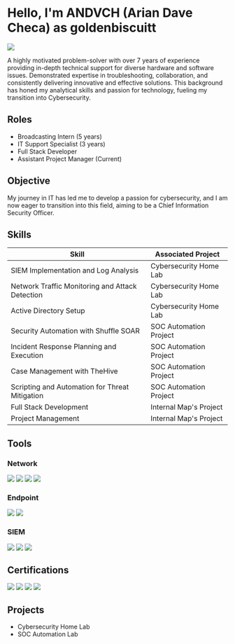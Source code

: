 # Hello, I'm ANDVCH (Arian Dave Checa) as goldenbiscuitt
<a href="https://linkedin.com/in/adcheca"><img src="https://img.shields.io/badge/-LinkedIn-0072b1?&style=for-the-badge&logo=linkedin&logoColor=white" /></a>

A highly motivated problem-solver with over 7 years of experience providing in-depth technical support for diverse hardware and software issues. Demonstrated expertise in troubleshooting, collaboration, and consistently delivering innovative and effective solutions. This background has honed my analytical skills and passion for technology, fueling my transition into Cybersecurity.

## Roles

- Broadcasting Intern (5 years)
- IT Support Specialist (3 years)
- Full Stack Developer
- Assistant Project Manager (Current)

## Objective

My journey in IT has led me to develop a passion for cybersecurity, and I am now eager to transition into this field, aiming to be a Chief Information Security Officer.

## Skills

| Skill                                         | Associated Project         |
|-----------------------------------------------|----------------------------|
| SIEM Implementation and Log Analysis          | Cybersecurity Home Lab|
| Network Traffic Monitoring and Attack Detection | Cybersecurity Home Lab|
| Active Directory Setup                        | Cybersecurity Home Lab|
| Security Automation with Shuffle SOAR         | SOC Automation Project|
| Incident Response Planning and Execution      | SOC Automation Project|
| Case Management with TheHive                  | SOC Automation Project|
| Scripting and Automation for Threat Mitigation | SOC Automation Project|
| Full Stack Development                        | Internal Map's Project | 
| Project Management                            | Internal Map's Project | 

## Tools
### Network
<div>
    <img src="https://img.shields.io/badge/-Wireshark-1679A7?&style=for-the-badge&logo=Wireshark&logoColor=white" />
    <img src="https://img.shields.io/badge/-Suricata-EF3B2D?&style=for-the-badge&logo=Suricata&logoColor=white" />
    <img src="https://img.shields.io/badge/-Zeek-777BB4?&style=for-the-badge&logo=Zeek&logoColor=white" />
    <img src="https://img.shields.io/badge/-Snort-red?style=for-the-badge&logo=snort&logoColor=white" />
</div>

### Endpoint
<div>
    <img src="https://img.shields.io/badge/-Microsoft_Defender_for_Endpoint-00A4EF?&style=for-the-badge&logo=Microsoft&logoColor=white" />
    <img src="https://img.shields.io/badge/-Velociraptor-4B275F?&style=for-the-badge&logo=Velociraptor&logoColor=white" />
</div>

### SIEM
<div>
    <img src="https://img.shields.io/badge/-Wazuh-blue?style=for-the-badge&logo=wazuh&logoColor=white" />
    <img src="https://img.shields.io/badge/-Splunk-000000?&style=for-the-badge&logo=Splunk&logoColor=white" />
    <img src="https://img.shields.io/badge/-Elastic-005571?&style=for-the-badge&logo=Elastic&logoColor=white" />
</div>

## Certifications
<div>
<img src="https://img.shields.io/badge/-Cybersecurity-white?style=for-the-badge&logo=Google&logoColor=red" />
<img src="https://img.shields.io/badge/-Information%20Literacy-blue?style=for-the-badge&logo=linkedin&logoColor=white" />
<img src="https://img.shields.io/badge/-Introduction%20to%20CIP-purple?style=for-the-badge&logo=opswat&logoColor=white" />
<img src="https://img.shields.io/badge/-CC%20Domain%20Completion-99CC33?style=for-the-badge&logo=isc2&logoColor=white" />
</div>

## Projects
- Cybersecurity Home Lab
- SOC Automation Lab
